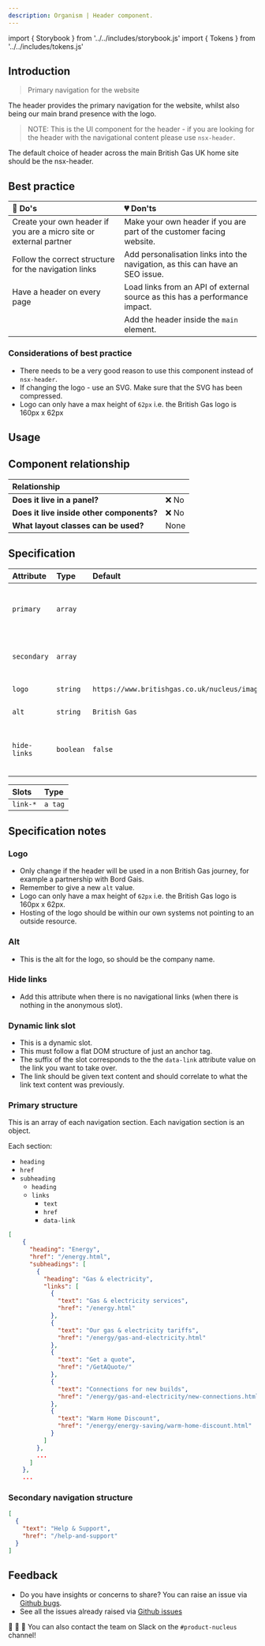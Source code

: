 ```yaml
---
description: Organism | Header component.
---
```


import { Storybook } from '../../includes/storybook.js'
import { Tokens } from '../../includes/tokens.js'

## Introduction

> Primary navigation for the website

The header provides the primary navigation for the website, whilst also being our main brand presence with the logo.

> NOTE: This is the UI component for the header - if you are looking for the header with the navigational content please use `nsx-header`.

The default choice of header across the main British Gas UK home site should be the nsx-header.

## Best practice

| 💚 Do's | 💔 Don'ts |
| :--- | :--- |
| Create your own header if you are a micro site or external partner | Make your own header if you are part of the customer facing website. |
| Follow the correct structure for the navigation links | Add personalisation links into the navigation, as this can have an SEO issue. |
| Have a header on every page | Load links from an API of external source as this has a performance impact. |
|  | Add the header inside the `main` element. |

### Considerations of best practice

* There needs to be a very good reason to use this component instead of `nsx-header`.
* If changing the logo - use an SVG. Make sure that the SVG has been compressed.
* Logo can only have a max height of `62px` i.e. the British Gas logo is 160px x 62px

## Usage

<Storybook story="components-ns-header--standard"></Storybook>

## Component relationship

| **Relationship**|  |
| :---  | :--- |
| **Does it live in a panel?** | ❌ No |
| **Does it live inside other components?** | ❌ No |
| **What layout classes can be used?** | None |

## Specification

| Attribute | Type | Default | Options | Description |
| :--- | :--- | :--- | :--- | :--- |
| `primary`    | `array` |  |  | Primary navigation heading, subheadings and links |
| `secondary`    | `array` |  |  | Secondary navigation links and buttons |
| `logo`    | `string` | `https://www.britishgas.co.uk/nucleus/images/logo.svg` |  |URL to point to logo|
| `alt`    | `string` | `British Gas` |  |Alternative text for logo|
| `hide-links` | `boolean` | `false` | `true`,`false` |Hide navigation and related navigational elements|

| Slots | Type |
| :--- | :--- |
| `link-*` | `a tag` |

## Specification notes

### Logo

* Only change if the header will be used in a non British Gas journey, for example a partnership with Bord Gais.
* Remember to give a new `alt` value.
* Logo can only have a max height of `62px` i.e. the British Gas logo is 160px x 62px.
* Hosting of the logo should be within our own systems not pointing to an outside resource.

### Alt

* This is the alt for the logo, so should be the company name.

### Hide links

* Add this attribute when there is no navigational links (when there is nothing in the anonymous slot).

### Dynamic link slot

* This is a dynamic slot.
* This must follow a flat DOM structure of just an anchor tag.
* The suffix of the slot corresponds to the the `data-link` attribute value on the link you want to take over.
* The link should be given text content and should correlate to what the link text content was previously.

### Primary structure

This is an array of each navigation section. Each navigation section is an object.

Each section:

* `heading`
* `href`
* `subheading`
  * `heading`
  * `links`
    * `text`
    * `href`
    * `data-link`

```json
[
    {
      "heading": "Energy",
      "href": "/energy.html",
      "subheadings": [
        {
          "heading": "Gas & electricity",
          "links": [
            {
              "text": "Gas & electricity services",
              "href": "/energy.html"
            },
            {
              "text": "Our gas & electricity tariffs",
              "href": "/energy/gas-and-electricity.html"
            },
            {
              "text": "Get a quote",
              "href": "/GetAQuote/"
            },
            {
              "text": "Connections for new builds",
              "href": "/energy/gas-and-electricity/new-connections.html"
            },
            {
              "text": "Warm Home Discount",
              "href": "/energy/energy-saving/warm-home-discount.html"
            }
          ]
        },
        ...
      ]
    },
    ...
```

### Secondary navigation structure

```json
[
  {
    "text": "Help & Support",
    "href": "/help-and-support"
  }
]
```

<Tokens component="header"></Tokens>

## Feedback

* Do you have insights or concerns to share? You can raise an issue via [Github bugs](https://github.com/ConnectedHomes/nucleus/issues/new?assignees=&labels=Bug&template=a--bug-report.md&title=[bug]%20[ns-header]).
* See all the issues already raised via [Github issues](https://github.com/connectedHomes/nucleus/issues?utf8=%E2%9C%93&q=is%3Aopen+is%3Aissue+label%3ABug+[ns-header])

💩 🎉 🦄 You can also contact the team on Slack on the `#product-nucleus` channel!
